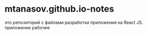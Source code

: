 # mtanasov.github.io-notes
это репозиторий с файлами разработки приложения на React JS. приложение рабочее

